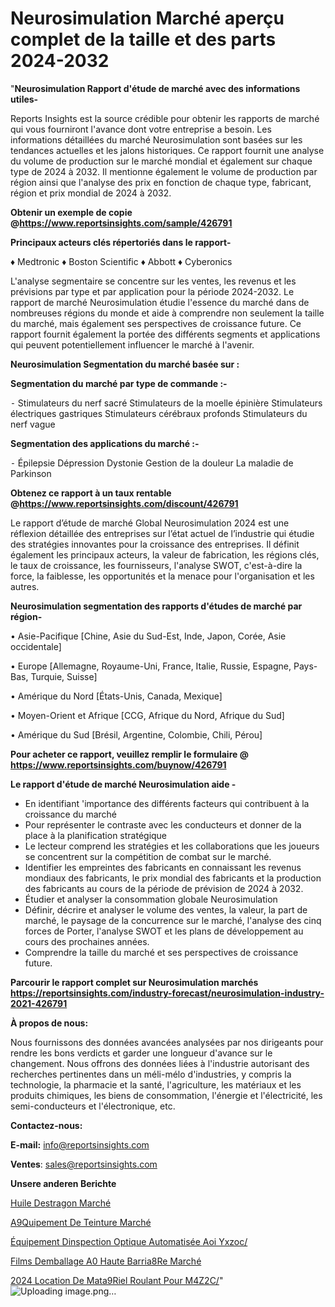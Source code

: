 # Neurosimulation Marché aperçu complet de la taille et des parts 2024-2032

"<strong>Neurosimulation Rapport d'étude de marché avec des informations utiles-</strong>

Reports Insights est la source crédible pour obtenir les rapports de marché qui vous fourniront l'avance dont votre entreprise a besoin. Les informations détaillées du marché Neurosimulation sont basées sur les tendances actuelles et les jalons historiques. Ce rapport fournit une analyse du volume de production sur le marché mondial et également sur chaque type de 2024 à 2032. Il mentionne également le volume de production par région ainsi que l'analyse des prix en fonction de chaque type, fabricant, région et prix mondial de 2024 à 2032.

<strong><b>Obtenir un exemple de copie @</b></strong><a href=https://www.reportsinsights.com/sample/426791><strong><b>https://www.reportsinsights.com/sample/426791</b></strong></a>

<b>Principaux acteurs clés répertoriés dans le rapport-</b>

<b> </b>♦ Medtronic
♦ Boston Scientific
♦ Abbott
♦ Cyberonics

L'analyse segmentaire se concentre sur les ventes, les revenus et les prévisions par type et par application pour la période 2024-2032. Le rapport de marché Neurosimulation étudie l'essence du marché dans de nombreuses régions du monde et aide à comprendre non seulement la taille du marché, mais également ses perspectives de croissance future. Ce rapport fournit également la portée des différents segments et applications qui peuvent potentiellement influencer le marché à l'avenir.

<strong>Neurosimulation Segmentation du marché basée sur :</strong>

<strong>Segmentation du marché par type de commande :-</strong>

⁃ Stimulateurs du nerf sacré
Stimulateurs de la moelle épinière
Stimulateurs électriques gastriques
Stimulateurs cérébraux profonds
Stimulateurs du nerf vague

<strong>Segmentation des applications du marché :-</strong>

⁃ Épilepsie
Dépression
Dystonie
Gestion de la douleur
La maladie de Parkinson

<strong><b>Obtenez ce rapport à un taux rentable @</b></strong><a href=https://www.reportsinsights.com/discount/426791><strong><b>https://www.reportsinsights.com/discount/426791</b></strong></a>

Le rapport d’étude de marché Global Neurosimulation 2024 est une réflexion détaillée des entreprises sur l’état actuel de l’industrie qui étudie des stratégies innovantes pour la croissance des entreprises. Il définit également les principaux acteurs, la valeur de fabrication, les régions clés, le taux de croissance, les fournisseurs, l'analyse SWOT, c'est-à-dire la force, la faiblesse, les opportunités et la menace pour l'organisation et les autres.

<strong>Neurosimulation segmentation des rapports d'études de marché par région-</strong>

• Asie-Pacifique [Chine, Asie du Sud-Est, Inde, Japon, Corée, Asie occidentale]

• Europe [Allemagne, Royaume-Uni, France, Italie, Russie, Espagne, Pays-Bas, Turquie, Suisse]

• Amérique du Nord [États-Unis, Canada, Mexique]

• Moyen-Orient et Afrique [CCG, Afrique du Nord, Afrique du Sud]

• Amérique du Sud [Brésil, Argentine, Colombie, Chili, Pérou]

<strong>Pour acheter ce rapport, veuillez remplir le formulaire @   <a href=https://www.reportsinsights.com/buynow/426791>https://www.reportsinsights.com/buynow/426791</a></strong>

<strong>Le rapport d'étude de marché Neurosimulation aide -</strong>
<ul>
  <li>En identifiant 'importance des différents facteurs qui contribuent à la croissance du marché</li>
  <li>Pour représenter le contraste avec les conducteurs et donner de la place à la planification stratégique</li>
  <li>Le lecteur comprend les stratégies et les collaborations que les joueurs se concentrent sur la compétition de combat sur le marché.</li>
  <li>Identifier les empreintes des fabricants en connaissant les revenus mondiaux des fabricants, le prix mondial des fabricants et la production des fabricants au cours de la période de prévision de 2024 à 2032.</li>
  <li>Étudier et analyser la consommation globale Neurosimulation</li>
  <li>Définir, décrire et analyser le volume des ventes, la valeur, la part de marché, le paysage de la concurrence sur le marché, l'analyse des cinq forces de Porter, l'analyse SWOT et les plans de développement au cours des prochaines années.</li>
  <li>Comprendre la taille du marché et ses perspectives de croissance future.</li>
</ul>

<strong>Parcourir le rapport complet sur Neurosimulation marchés <a href=https://reportsinsights.com/industry-forecast/neurosimulation-industry-2021-426791>https://reportsinsights.com/industry-forecast/neurosimulation-industry-2021-426791</a></strong>

<strong>À propos de nous:</strong>

Nous fournissons des données avancées analysées par nos dirigeants pour rendre les bons verdicts et garder une longueur d'avance sur le changement. Nous offrons des données liées à l'industrie autorisant des recherches pertinentes dans un méli-mélo d'industries, y compris la technologie, la pharmacie et la santé, l'agriculture, les matériaux et les produits chimiques, les biens de consommation, l'énergie et l'électricité, les semi-conducteurs et l'électronique, etc.

<strong>Contactez-nous:</strong>

<strong>E-mail:</strong> <a href=mailto:info@reportsinsights.com>info@reportsinsights.com</a>

<strong>Ventes</strong>: <a href=mailto:sales@reportsinsights.com>sales@reportsinsights.com</a>

<strong>Unsere anderen Berichte</strong>

<a href=https://www.linkedin.com/pulse/huile-destragon-march%C3%A9-rapport-2024-nouvelles-u8wbc/>Huile Destragon Marché</a>

<a href=https://www.linkedin.com/pulse/%C3%A9quipement-de-teinture-march%C3%A9-2024-demande-s0dtc/>A9Quipement De Teinture Marché</a>

<a href=https://www.linkedin.com/pulse/équipement-dinspection-optique-automatisée-aoi-yxzoc/>Équipement Dinspection Optique Automatisée Aoi Yxzoc/</a>

<a href=https://www.linkedin.com/pulse/films-demballage-%C3%A0-haute-barri%C3%A8re-march%C3%A9paysage-5rgqf/>Films Demballage A0 Haute Barria8Re Marché</a>

<a href=https://www.linkedin.com/pulse/2024-location-de-mat%C3%A9riel-roulant-pour-m4z2c/>2024 Location De Mata9Riel Roulant Pour M4Z2C/</a>"
![Uploading image.png…]()
